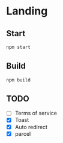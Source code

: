 # Landing 

## Start

```bash
npm start
```

## Build

```bash
npm build
```

## TODO

- [ ] Terms of service
- [x] Toast
- [x] Auto redirect
- [x] parcel 